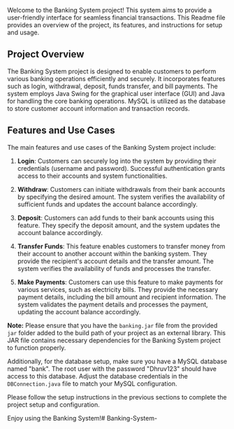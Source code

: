 Welcome to the Banking System project! This system aims to provide a user-friendly interface for seamless financial transactions. This Readme file provides an overview of the project, its features, and instructions for setup and usage.

## Project Overview

The Banking System project is designed to enable customers to perform various banking operations efficiently and securely. It incorporates features such as login, withdrawal, deposit, funds transfer, and bill payments. The system employs Java Swing for the graphical user interface (GUI) and Java for handling the core banking operations. MySQL is utilized as the database to store customer account information and transaction records.

## Features and Use Cases

The main features and use cases of the Banking System project include:

1. **Login**: Customers can securely log into the system by providing their credentials (username and password). Successful authentication grants access to their accounts and system functionalities.

2. **Withdraw**: Customers can initiate withdrawals from their bank accounts by specifying the desired amount. The system verifies the availability of sufficient funds and updates the account balance accordingly.

3. **Deposit**: Customers can add funds to their bank accounts using this feature. They specify the deposit amount, and the system updates the account balance accordingly.

4. **Transfer Funds**: This feature enables customers to transfer money from their account to another account within the banking system. They provide the recipient's account details and the transfer amount. The system verifies the availability of funds and processes the transfer.

5. **Make Payments**: Customers can use this feature to make payments for various services, such as electricity bills. They provide the necessary payment details, including the bill amount and recipient information. The system validates the payment details and processes the payment, updating the account balance accordingly.

**Note:**
Please ensure that you have the `banking.jar` file from the provided `jar` folder added to the build path of your project as an external library. This JAR file contains necessary dependencies for the Banking System project to function properly. 

Additionally, for the database setup, make sure you have a MySQL database named "bank". The root user with the password "Dhruv123" should have access to this database. Adjust the database credentials in the `DBConnection.java` file to match your MySQL configuration.

Please follow the setup instructions in the previous sections to complete the project setup and configuration.

Enjoy using the Banking System!# Banking-System-
